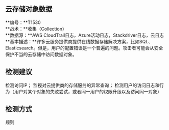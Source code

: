 ## 云存储对象数据  
**编号：**T1530  
**战术：**收集（Collection）  
**数据源：**AWS CloudTrail日志，Azure活动日志，Stackdriver日志，云日志  
**基本描述：**许多云服务提供商提供在线数据存储解决方案，比如SQL、Elasticsearch。但是，用户的配置错误是一个普遍的问题。攻击者可能会从安全保护不当的云存储中访问数据对象。  
## 检测建议  
检测访问IP；
监视对云提供商的存储服务的异常查询；
检测用户的访问日志和行为（用户对某个对象的失败尝试，或者同一用户的权限升级以及访问同一对象）  
## 检测方式  
规则